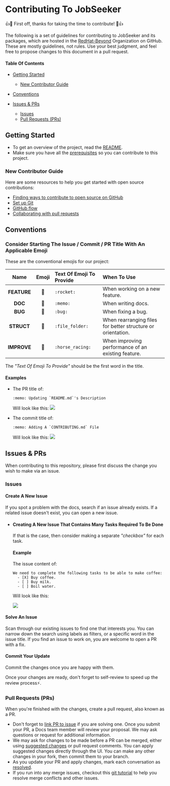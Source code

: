 # Contributing To JobSeeker

:+1::tada: First off, thanks for taking the time to contribute! :tada::+1:

The following is a set of guidelines for contributing to JobSeeker and its packages, which are hosted in the [RedHat-Beyond](https://github.com/redhat-beyond) Organization on GitHub. These are mostly guidelines, not rules. Use your best judgment, and feel free to propose changes to this document in a pull request.


#### Table Of Contents

- [Getting Started](#Getting-Started)
    - [New Contributor Guide](#New-Contributor-Guide)

- [Conventions](#Conventions)

- [Issues & PRs](#Issues--PRs)
    - [Issues](#Issues)
    - [Pull Requests (PRs)](#Pull-Requests-PRs)
 
## Getting Started

- To get an overview of the project, read the [README](README.md).
- Make sure you have all the [prerequisites](README.md#prerequisites) so you can contribute to this project.

### New Contributor Guide

Here are some resources to help you get started with open source contributions:

- [Finding ways to contribute to open source on GitHub](https://docs.github.com/en/get-started/exploring-projects-on-github/finding-ways-to-contribute-to-open-source-on-github)
- [Set up Git](https://docs.github.com/en/get-started/quickstart/set-up-git)
- [GitHub flow](https://docs.github.com/en/get-started/quickstart/github-flow)
- [Collaborating with pull requests](https://docs.github.com/en/github/collaborating-with-pull-requests)

## Conventions

### Consider Starting The **Issue / Commit / PR Title** With An Applicable **Emoji**

These are the conventional emojis for our project:

Name|Emoji|Text Of Emoji To Provide|When To Use|
|:---:|:---:|:---|:---|
**FEATURE**|:rocket:|`:rocket:`|When working on a new feature.
**DOC**|:memo:|`:memo:`|When writing docs.
**BUG**|:bug:|`:bug:`|When fixing a bug.
**STRUCT**|:file_folder:|`:file_folder:`|When rearranging files for better structure or orientation.
**IMPROVE**|:horse_racing:|`:horse_racing:`|When improving performance of an existing feature.

The *"Text Of Emoji To Provide"* should be the first word in the title.

#### Examples

- The PR title of:
    ```
    :memo: Updating `README.md`'s Description
    ```
    Will look like this:
    ![](https://i.imgur.com/pNGetUm.png)

- The commit title of:
    ```
    :memo: Adding A `CONTRIBUTING.md` File
    ```
    Will look like this:
    ![](https://i.imgur.com/DfOnEPK.png)

## Issues & PRs

When contributing to this repository, please first discuss the change you wish to make via an issue.

### Issues

#### Create A New Issue
If you spot a problem with the docs, search if an issue already exists. If a related issue doesn't exist, you can open a new issue.

- #### Creating A New **Issue** That Contains **Many Tasks** Required To Be Done
  If that is the case, then consider making a separate *"checkbox"* for each task.

    #### Example
    The issue content of:
    ```
    We need to complete the following tasks to be able to make coffee:
      - [X] Buy coffee.
      - [ ] Buy milk.
      - [ ] Boil water.
    ```
    Will look like this:

    ![](https://i.imgur.com/zr3acoh.png)

#### Solve An Issue
Scan through our existing issues to find one that interests you. You can narrow down the search using labels as filters, or a specific word in the issue title. If you find an issue to work on, you are welcome to open a PR with a fix.


#### Commit Your Update

Commit the changes once you are happy with them.

Once your changes are ready, don't forget to self-review to speed up the review process⚡.

### Pull Requests (PRs)

When you're finished with the changes, create a pull request, also known as a PR.

- Don't forget to [link PR to issue](https://docs.github.com/en/issues/tracking-your-work-with-issues/linking-a-pull-request-to-an-issue) if you are solving one.
Once you submit your PR, a Docs team member will review your proposal. We may ask questions or request for additional information.
- We may ask for changes to be made before a PR can be merged, either using [suggested changes](https://docs.github.com/en/github/collaborating-with-issues-and-pull-requests/incorporating-feedback-in-your-pull-request) or pull request comments. You can apply suggested changes directly through the UI. You can make any other changes in your fork, then commit them to your branch.
- As you update your PR and apply changes, mark each conversation as [resolved](https://docs.github.com/en/github/collaborating-with-issues-and-pull-requests/commenting-on-a-pull-request#resolving-conversations).
- If you run into any merge issues, checkout this [git tutorial](https://lab.github.com/githubtraining/managing-merge-conflicts) to help you resolve merge conflicts and other issues.
